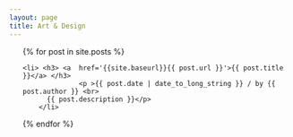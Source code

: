 ```yaml
---
layout: page
title: Art & Design
---
```


<div>
<ul class="alt">
{% for post in site.posts %}
	
	<li> <h3> <a  href='{{site.baseurl}}{{ post.url }}'>{{ post.title }}</a> </h3>
                  <p >{{ post.date | date_to_long_string }} / by {{ post.author }} <br>
		  {{ post.description }}</p>
        </li>
	
{% endfor %}
</ul>
</div>


